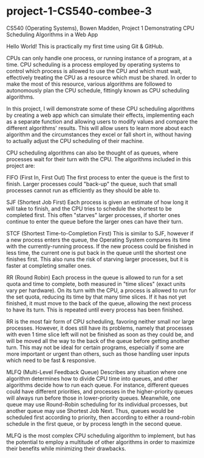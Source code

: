 # project-1-CS540-combee-3
CS540 (Operating Systems), Bowen Madden, Project 1
Demonstrating CPU Scheduling Algorithms in a Web App

Hello World! This is practically my first time using Git & GitHub.

CPUs can only handle one process, or running instance of a program, at a time. CPU scheduling is a process employed by operating systems to control which process is allowed to use the CPU and which must wait, effectively treating the CPU as a resource which must be shared. In order to make the most of this resource, various algorithms are followed to autonomously plan the CPU schedule, fittingly known as CPU scheduling algorithms.

In this project, I will demonstrate some of these CPU scheduling algorithms by creating a web app which can simulate their effects, implementing each as a separate function and allowing users to modify values and compare the different algorithms' results. This will allow users to learn more about each algorithm and the circumstances they excel or fall short in, without having to actually adjust the CPU scheduling of their machine.

CPU scheduling algorithms can also be thought of as queues, where processes wait for their turn with the CPU. The algorithms included in this project are:

FIFO (First In, First Out)
The first process to enter the queue is the first to finish. Larger processes could "back-up" the queue, such that small processes cannot run as efficiently as they should be able to.

SJF (Shortest Job First)
Each process is given an estimate of how long it will take to finish, and the CPU tries to schedule the shortest to be completed first. This often "starves" larger processes, if shorter ones continue to enter the queue before the larger ones can have their turn.

STCF (Shortest Time-to-Completion First)
This is similar to SJF, however if a new process enters the queue, the Operating System compares its time with the currently-running process. If the new process could be finished in less time, the current one is put back in the queue until the shortest one finishes first. This also runs the risk of starving larger processes, but it is faster at completing smaller ones.

RR (Round Robin)
Each process in the queue is allowed to run for a set quota and time to complete, both measured in "time slices" (exact units vary per hardware). On its turn with the CPU, a process is allowed to run for the set quota, reducing its time by that many time slices. If it has not yet finished, it must move to the back of the queue, allowing the next process to have its turn. This is repeated until every process has been finished.

RR is the most fair form of CPU scheduling, favoring neither small nor large processes. However, it does still have its problems, namely that processes with even 1 time slice left will not be finished as soon as they could be, and will be moved all the way to the back of the queue before getting another turn. This may not be ideal for certain programs, especially if some are more important or urgent than others, such as those handling user inputs which need to be fast & responsive.

MLFQ (Multi-Level Feedback Queue)
Describes any situation where one algorithm determines how to divide CPU time into queues, and other algorithms decide how to run each queue. For instance, different queues could have different priorities, and processes in the higher-priority queues will always run before those in lower-priority queues. Meanwhile, one queue may use Round-Robin scheduling for its individual prcoesses, but another queue may use Shortest Job Next. Thus, queues would be scheduled first according to priority, then according to either a round-robin schedule in the first queue, or by process length in the second queue.

MLFQ is the most complex CPU scheduling algorithm to implement, but has the potential to employ a multitude of other algorithms in order to maximize their benefits while minimizing their drawbacks.